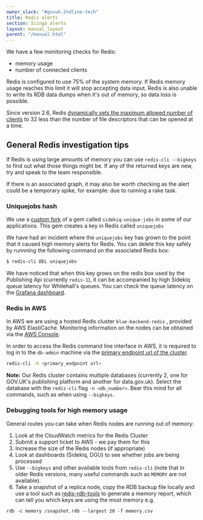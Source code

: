 ```yaml
---
owner_slack: "#govuk-2ndline-tech"
title: Redis alerts
section: Icinga alerts
layout: manual_layout
parent: "/manual.html"
---
```


We have a few monitoring checks for Redis:

- memory usage
- number of connected clients

Redis is configured to use 75% of the system memory. If Redis memory usage
reaches this limit it will stop accepting data input. Redis is also unable to
write its RDB data dumps when it's out of memory, so data loss is possible.

Since version 2.6, Redis [dynamically sets the maximum allowed number of
clients][redis-clients] to 32 less than the number of file
descriptors that can be opened at a time.

## General Redis investigation tips

If Redis is using large amounts of memory you can use ``redis-cli --bigkeys``
to find out what those things might be. If any of the returned keys are new, try and speak to the team responsible.

If there is an associated graph, it may also be worth checking as the alert could be a temporary spike, for example: due to running a rake task.

### Uniquejobs hash

We use a [custom fork][unique-jobs] of a gem called `sidekiq-unique-jobs` in some of our applications. This gem creates a key in Redis called `uniquejobs`

We have had an incident where the `uniquejobs` key has grown to the point that it caused high memory alerts for Redis. You can delete this key safely by runnning the following command on the associated Redis box:

```bash
$ redis-cli DEL uniquejobs
```

We have noticed that when this key grows on the redis box used by the Publishing
Api (currently `redis-1`), it can be accompanied by high Sidekiq queue latency
for Whitehall's queues. You can check the queue latency on the [Grafana
dashboard][whitehall-sidekiq-grafana].

[redis-clients]: https://redis.io/topics/clients
[unique-jobs]: https://github.com/alphagov/sidekiq-unique-jobs
[whitehall-sidekiq-grafana]: https://grafana.publishing.service.gov.uk/dashboard/file/sidekiq.json?refresh=1m&orgId=1&var-Application=whitehall&var-Queues=All

### Redis in AWS

In AWS we are using a hosted Redis cluster `blue-backend-redis` , provided by AWS ElastiCache.
Monitoring information on the nodes can be obtained via the [AWS Console](https://eu-west-1.console.aws.amazon.com/elasticache/home?region=eu-west-1#redis-group-nodes:id=blue-backend-redis;clusters=blue-backend-redis-001!blue-backend-redis-002).

In order to access the Redis command line interface in AWS, it is required to log in to the
`db-admin` machine via the [primary endpoint url of the cluster](https://eu-west-1.console.aws.amazon.com/elasticache/home?region=eu-west-1#redis-group-detail:id=blue-backend-redis).

```bash
redis-cli -h <primary_endpoint url>
```

**Note:** Our Redis cluster contains multiple databases (currently 2, one for
GOV.UK's publishing platform and another for data.gov.uk). Select the database
with the `redis-cli` flag `-n <db_number>`. Bear this mind for all commands,
such as when using `--bigkeys`.

### Debugging tools for high memory usage

General routes you can take when Redis nodes are running out of memory:

1. Look at the CloudWatch metrics for the Redis Cluster
1. Submit a support ticket to AWS - we pay them for this
1. Increase the size of the Redis nodes (if appropriate)
1. Look at dashboards (Sidekiq, DGU) to see whether jobs are being processed
1. Use `--bigkeys` and other available tools from `redis-cli` (note that in older
  Redis versions, many useful commands such as `MEMORY` are not available).
1. Take a snapshot of a replica node, copy the RDB backup file locally and
  use a tool such as [redis-rdb-tools][] to generate a memory report, which
  can tell you which keys are using the most memory e.g.

  ```
  rdb -c memory /snapshot.rdb --largest 20 -f memory.csv
  ```

[redis-rdb-tools]: https://github.com/sripathikrishnan/redis-rdb-tools
